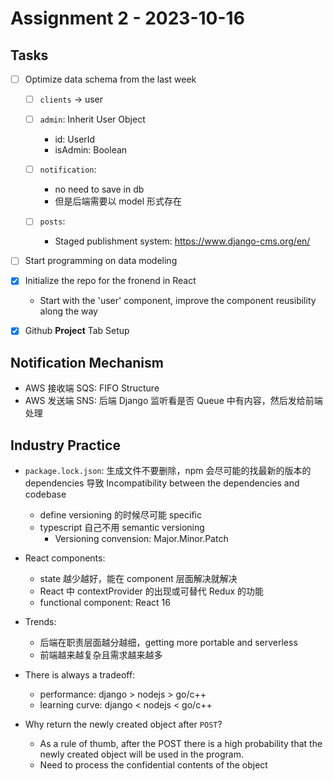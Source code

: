 # Assignment 2 - 2023-10-16

## Tasks

- [ ] Optimize data schema from the last week

  - [ ] `clients` -> user
  - [ ] `admin`: Inherit User Object

    - id: UserId
    - isAdmin: Boolean

  - [ ] `notification`:

    - no need to save in db
    - 但是后端需要以 model 形式存在

  - [ ] `posts`:
    - Staged publishment system: https://www.django-cms.org/en/

- [ ] Start programming on data modeling
- [x] Initialize the repo for the fronend in React
  - Start with the 'user' component, improve the component reusibility along the way
- [x] Github **Project** Tab Setup

## Notification Mechanism

- AWS 接收端 SQS: FIFO Structure
- AWS 发送端 SNS: 后端 Django 监听看是否 Queue 中有内容，然后发给前端处理

## Industry Practice

- `package.lock.json`: 生成文件不要删除，npm 会尽可能的找最新的版本的 dependencies 导致 Incompatibility between the dependencies and codebase

  - define versioning 的时候尽可能 specific
  - typescript 自己不用 semantic versioning
    - Versioning convension: Major.Minor.Patch

- React components:

  - state 越少越好，能在 component 层面解决就解决
  - React 中 contextProvider 的出现或可替代 Redux 的功能
  - functional component: React 16

- Trends:

  - 后端在职责层面越分越细，getting more portable and serverless
  - 前端越来越复杂且需求越来越多

- There is always a tradeoff:

  - performance: django > nodejs > go/c++
  - learning curve: django < nodejs < go/c++

- Why return the newly created object after `POST`?

  - As a rule of thumb, after the POST there is a high probability that the newly created object will be used in the program.
  - Need to process the confidential contents of the object
